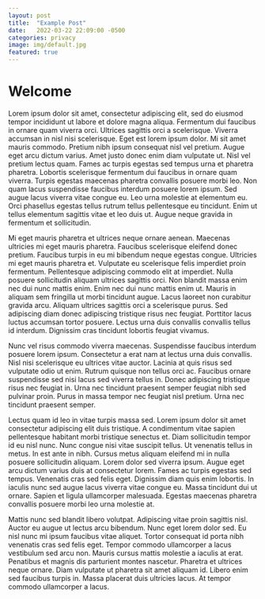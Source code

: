 ```yaml
---
layout: post
title:  "Example Post"
date:   2022-03-22 22:09:00 -0500
categories: privacy
image: img/default.jpg
featured: true
---
```


# Welcome

Lorem ipsum dolor sit amet, consectetur adipiscing elit, sed do eiusmod tempor incididunt ut labore et dolore magna aliqua. Fermentum dui faucibus in ornare quam viverra orci. Ultrices sagittis orci a scelerisque. Viverra accumsan in nisl nisi scelerisque. Eget est lorem ipsum dolor. Mi sit amet mauris commodo. Pretium nibh ipsum consequat nisl vel pretium. Augue eget arcu dictum varius. Amet justo donec enim diam vulputate ut. Nisl vel pretium lectus quam. Fames ac turpis egestas sed tempus urna et pharetra pharetra. Lobortis scelerisque fermentum dui faucibus in ornare quam viverra. Turpis egestas maecenas pharetra convallis posuere morbi leo. Non quam lacus suspendisse faucibus interdum posuere lorem ipsum. Sed augue lacus viverra vitae congue eu. Leo urna molestie at elementum eu. Orci phasellus egestas tellus rutrum tellus pellentesque eu tincidunt. Enim ut tellus elementum sagittis vitae et leo duis ut. Augue neque gravida in fermentum et sollicitudin.


Mi eget mauris pharetra et ultrices neque ornare aenean. Maecenas ultricies mi eget mauris pharetra. Faucibus scelerisque eleifend donec pretium. Faucibus turpis in eu mi bibendum neque egestas congue. Ultricies mi eget mauris pharetra et. Vulputate eu scelerisque felis imperdiet proin fermentum. Pellentesque adipiscing commodo elit at imperdiet. Nulla posuere sollicitudin aliquam ultrices sagittis orci. Non blandit massa enim nec dui nunc mattis enim. Enim nec dui nunc mattis enim ut. Mauris in aliquam sem fringilla ut morbi tincidunt augue. Lacus laoreet non curabitur gravida arcu. Aliquam ultrices sagittis orci a scelerisque purus. Sed adipiscing diam donec adipiscing tristique risus nec feugiat. Porttitor lacus luctus accumsan tortor posuere. Lectus urna duis convallis convallis tellus id interdum. Dignissim cras tincidunt lobortis feugiat vivamus.


Nunc vel risus commodo viverra maecenas. Suspendisse faucibus interdum posuere lorem ipsum. Consectetur a erat nam at lectus urna duis convallis. Nisl nisi scelerisque eu ultrices vitae auctor. Lacinia at quis risus sed vulputate odio ut enim. Rutrum quisque non tellus orci ac. Faucibus ornare suspendisse sed nisi lacus sed viverra tellus in. Donec adipiscing tristique risus nec feugiat in. Urna nec tincidunt praesent semper feugiat nibh sed pulvinar proin. Purus in massa tempor nec feugiat nisl pretium. Urna nec tincidunt praesent semper.

Lectus quam id leo in vitae turpis massa sed. Lorem ipsum dolor sit amet consectetur adipiscing elit duis tristique. A condimentum vitae sapien pellentesque habitant morbi tristique senectus et. Diam sollicitudin tempor id eu nisl nunc. Nunc congue nisi vitae suscipit tellus. Ut venenatis tellus in metus. In est ante in nibh. Cursus metus aliquam eleifend mi in nulla posuere sollicitudin aliquam. Lorem dolor sed viverra ipsum. Augue eget arcu dictum varius duis at consectetur lorem. Fames ac turpis egestas sed tempus. Venenatis cras sed felis eget. Dignissim diam quis enim lobortis. In iaculis nunc sed augue lacus viverra vitae congue eu. Massa tincidunt dui ut ornare. Sapien et ligula ullamcorper malesuada. Egestas maecenas pharetra convallis posuere morbi leo urna molestie at.

Mattis nunc sed blandit libero volutpat. Adipiscing vitae proin sagittis nisl. Auctor eu augue ut lectus arcu bibendum. Nunc eget lorem dolor sed. Eu nisl nunc mi ipsum faucibus vitae aliquet. Tortor consequat id porta nibh venenatis cras sed felis eget. Tempor commodo ullamcorper a lacus vestibulum sed arcu non. Mauris cursus mattis molestie a iaculis at erat. Penatibus et magnis dis parturient montes nascetur. Pharetra et ultrices neque ornare. Diam vulputate ut pharetra sit amet aliquam id. Libero enim sed faucibus turpis in. Massa placerat duis ultricies lacus. At tempor commodo ullamcorper a lacus.

